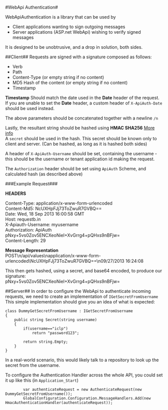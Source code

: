 #WebApi Authentication#

WebApiAuthentication is a library that can be used by 

 - Client applications wanting to sign outgoing messages
 - Server applications (ASP.net WebApi) wishing to verify signed messages

It is designed to be unobtrusive, and a drop in solution, both sides.

##Client##
Requests are signed with a signature composed as follows:

- Verb
- Path
- Content-Type (or empty string if no content)
- MD5 Hash of the content (or empty string if no content)
- Timestamp


**Timestamp** Should match the date used in the **Date** header of the request.  
If you are unable to set the **Date** header, a custom header of `X-ApiAuth-Date` should be used instead.

The above parameters should be concatenated together with a newline `/n`

Lastly, the resultant string should be hashed using **HMAC SHA256** [More info](http://en.wikipedia.org/wiki/hash-based_message_authentication_code "More Info")  
A `secret` should be used in the hash. This secret should be known only to client and server. (Can be hashed, as long as it is hashed both sides)

A header of `X-ApiAuth-Username` should be set, containing the username - this should be the username or tenant application id making the request.

The `Authorization` header should be set using `ApiAuth` Scheme, and calculated hash (as described above)

###Example Request###

**HEADERS**

Content-Type: application/x-www-form-urlencoded  
Content-Md5: NcUXHpFJj73ToZwuR7GVBQ==  
Date: Wed, 18 Sep 2013 16:00:58 GMT  
Host: requestb.in  
X-Apiauth-Username: myusername  
Authorization: ApiAuth pNxy+5vs0Zov5ENCXeoNieI+XvGrrg4+pQHxs9nBFjw=  
Content-Length: 29  

**Message Representation**  
POST\n/api/values\napplication/x-www-form-urlencoded\NcUXHpFJj73ToZwuR7GVBQ==\n09/27/2013 16:24:08

This then gets hashed, using a secret, and base64 encoded, to produce our signature:  
pNxy+5vs0Zov5ENCXeoNieI+XvGrrg4+pQHxs9nBFjw=


##Server##
 In order to configure the WebApi to authenticate incoming requests, we need to create an implementation of `IGetSecretFromUsername`  
This simple implementation should give you an idea of what is expected:

    class DummyGetSecretFromUsername : IGetSecretFromUsername
    {
        public string Secret(string username)
        {
            if(username=="iclp")
                return "password123";

            return string.Empty;
        }
    }

In a real-world scenario, this would likely talk to a repository to look up the secret from the username.

To configure the Authentication Handler across the whole API, you could set it up like this (in `Application_Start`)

            var authenticateRequest = new AuthenticateRequest(new DummyGetSecretFromUsername());
            GlobalConfiguration.Configuration.MessageHandlers.Add(new HmacAuthenticationHandler(authenticateRequest));